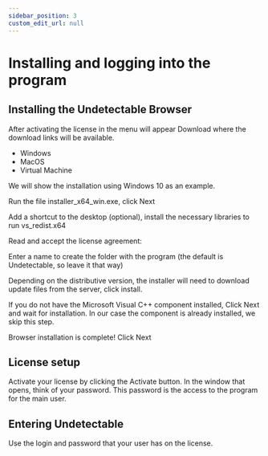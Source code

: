 ```yaml
---
sidebar_position: 3
custom_edit_url: null
---
```


# Installing and logging into the program

## Installing the Undetectable Browser

After activating the license in the menu will appear Download where the download links will be available.

- Windows
- MacOS
- Virtual Machine

<!-- ![Docusaurus logo](/img/docusaurus.png) -->

We will show the installation using Windows 10 as an example.

Run the file installer_x64_win.exe, click Next

<!-- ![Docusaurus logo](/img/docusaurus.png) -->

Add a shortcut to the desktop (optional), install the necessary libraries to run vs_redist.x64

<!-- ![Docusaurus logo](/img/docusaurus.png) -->

Read and accept the license agreement:

<!-- ![Docusaurus logo](/img/docusaurus.png) -->

Enter a name to create the folder with the program (the default is Undetectable, so leave it that way)

<!-- ![Docusaurus logo](/img/docusaurus.png) -->

Depending on the distributive version, the installer will need to download update files from the server, click install.

<!-- ![Docusaurus logo](/img/docusaurus.png) -->

If you do not have the Microsoft Visual C++ component installed, Click Next and wait for installation. In our case the component is already installed, we skip this step.

<!-- ![Docusaurus logo](/img/docusaurus.png) -->

Browser installation is complete! Click Next

<!-- ![Docusaurus logo](/img/docusaurus.png) -->

## License setup

Activate your license by clicking the Activate button. In the window that opens, think of your password. This password is the access to the program for the main user.

<!-- ![Docusaurus logo](/img/docusaurus.png) -->

## Entering Undetectable

Use the login and password that your user has on the license.

<!-- ![Docusaurus logo](/img/docusaurus.png) -->
